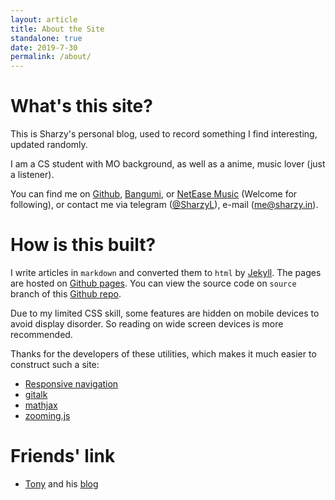 ```yaml
---
layout: article
title: About the Site
standalone: true
date: 2019-7-30
permalink: /about/
---
```


# What's this site?

This is Sharzy's personal blog, used to record something I find interesting, updated randomly. 

I am a CS student with MO background, as well as a anime, music lover (just a listener). 

You can find me on [Github](https://github.com/SharzyL), [Bangumi](https://bangumi.tv/user/430803),
or [NetEase Music](https://music.163.com/#/user/home?id=91540849) (Welcome for following), or contact me via telegram ([@SharzyL](https://t.me/SharzyL)), 
e-mail ([me@sharzy.in](mailto:me@sharzy.in)).


# How is this built?
I write articles in `markdown` and converted them to `html` by [Jekyll](https://jekyllrb.com). 
The pages are hosted on [Github pages](https://pages.github.com). 
You can view the source code on `source` branch of 
 this [Github repo](https://github.com/SharzyL/SharzyL.github.io). 
 
Due to my limited CSS skill, some features are hidden on mobile devices to avoid display disorder. 
So reading on wide screen devices is more recommended. 
 
Thanks for the developers of these utilities, which makes it much easier to construct such a site: 
- [Responsive navigation](https://github.com/viljamis/responsive-nav.js)
- [gitalk](https://github.com/gitalk/gitalk)
- [mathjax](https://www.mathjax.org/)
- [zooming.js](https://desmonding.me/zooming/)

# Friends' link

- [Tony](https://github.com/fengtony686) and his [blog](https://fengtony686.github.io/)